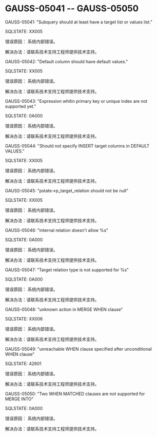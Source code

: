 # GAUSS-05041 -- GAUSS-05050

GAUSS-05041: "Subquery should at least have a target list or values list."

SQLSTATE: XX005

错误原因： 系统内部错误。

解决办法：请联系技术支持工程师提供技术支持。

GAUSS-05042: "Default column should have default values."

SQLSTATE: XX005

错误原因： 系统内部错误。

解决办法：请联系技术支持工程师提供技术支持。

GAUSS-05043: "Expression whitin primary key or unique index are not supported yet."

SQLSTATE: 0A000

错误原因： 系统内部错误。

解决办法：请联系技术支持工程师提供技术支持。

GAUSS-05044: "Should not specify INSERT target columns in DEFAULT VALUES."

SQLSTATE: XX005

错误原因： 系统内部错误。

解决办法：请联系技术支持工程师提供技术支持。

GAUSS-05045: "pstate-\>p\_target\_relation should not be null"

SQLSTATE: XX005

错误原因： 系统内部错误。

解决办法：请联系技术支持工程师提供技术支持。

GAUSS-05046: "internal relation doesn't allow %s"

SQLSTATE: 0A000

错误原因： 系统内部错误。

解决办法：请联系技术支持工程师提供技术支持。

GAUSS-05047: "Target relation type is not supported for %s"

SQLSTATE: 0A000

错误原因： 系统内部错误。

解决办法：请联系技术支持工程师提供技术支持。

GAUSS-05048: "unknown action in MERGE WHEN clause"

SQLSTATE: XX006

错误原因： 系统内部错误。

解决办法：请联系技术支持工程师提供技术支持。

GAUSS-05049: "unreachable WHEN clause specified after unconditional WHEN clause"

SQLSTATE: 42601

错误原因： 系统内部错误。

解决办法：请联系技术支持工程师提供技术支持。

GAUSS-05050: "Two WHEN MATCHED clauses are not supported for MERGE INTO"

SQLSTATE: 0A000

错误原因： 系统内部错误。

解决办法：请联系技术支持工程师提供技术支持。

